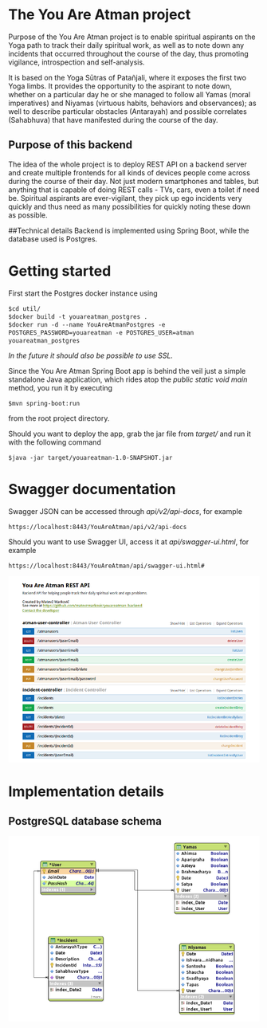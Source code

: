 # The You Are Atman project
Purpose of the You Are Atman project is to enable spiritual aspirants on the Yoga path to track their daily spiritual work, as well as to note down any incidents that occurred throughout the course of the day, thus promoting vigilance, introspection and self-analysis.

It is based on the Yoga Sūtras of Patañjali, where it exposes the first two Yoga limbs. It provides the opportunity to the aspirant to note down, whether on a particular day he or she managed to follow all Yamas (moral imperatives) and Niyamas (virtuous habits, behaviors and observances); as well to describe particular obstacles (Antarayah) and possible correlates (Sahabhuva) that have manifested during the course of the day.

## Purpose of this backend

The idea of the whole project is to deploy REST API on a backend server and create multiple frontends for all kinds of devices people come across during the course of their day. Not just modern smartphones and tables, but anything that is capable of doing REST calls - TVs, cars, even a toilet if need be. Spiritual aspirants are ever-vigilant, they pick up ego incidents very quickly and thus need as many possibilities for quickly noting these down as possible.


##Technical details
Backend is implemented using Spring Boot, while the database used is Postgres.

# Getting started
First start the Postgres docker instance using
```
$cd util/
$docker build -t youareatman_postgres .
$docker run -d --name YouAreAtmanPostgres -e POSTGRES_PASSWORD=youareatman -e POSTGRES_USER=atman youareatman_postgres
```
*In the future it should also be possible to use SSL.*

Since the You Are Atman Spring Boot app is behind the veil just a simple standalone Java application, which rides atop the *public static void main* method, you run it by executing
```
$mvn spring-boot:run
```
from the root project directory.

Should you want to deploy the app, grab the jar file from *target/* and run it with the following command
```
$java -jar target/youareatman-1.0-SNAPSHOT.jar
```

# Swagger documentation
Swagger JSON can be accessed through *api/v2/api-docs*, for example
```
https://localhost:8443/YouAreAtman/api/v2/api-docs
```

Should you want to use Swagger UI, access it at *api/swagger-ui.html*, for example
```
https://localhost:8443/YouAreAtman/api/swagger-ui.html#
```

![Swagger screenshot should be here...](https://github.com/matevzmarkovic/youareatman/blob/master/help/swagger.png)

# Implementation details

## PostgreSQL database schema

![Shema should be here...](https://github.com/matevzmarkovic/youareatman/blob/master/help/database_shema.png)
